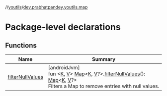 //[youtils](../../index.md)/[dev.prabhatpandey.youtils.map](index.md)

# Package-level declarations

## Functions

| Name | Summary |
|---|---|
| [filterNullValues](filter-null-values.md) | [androidJvm]<br>fun &lt;[K](filter-null-values.md), [V](filter-null-values.md)&gt; [Map](https://kotlinlang.org/api/latest/jvm/stdlib/kotlin.collections/-map/index.html)&lt;[K](filter-null-values.md), [V](filter-null-values.md)?&gt;.[filterNullValues](filter-null-values.md)(): [Map](https://kotlinlang.org/api/latest/jvm/stdlib/kotlin.collections/-map/index.html)&lt;[K](filter-null-values.md), [V](filter-null-values.md)?&gt;<br>Filters a Map to remove entries with null values. |
